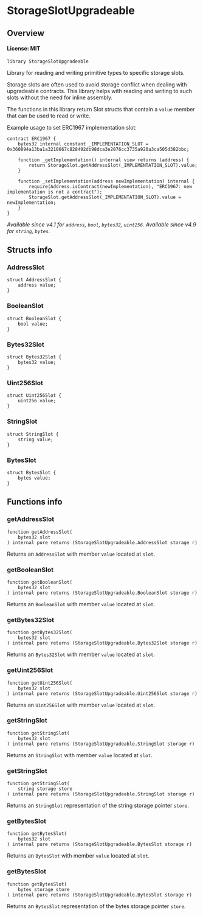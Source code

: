 # StorageSlotUpgradeable

## Overview

#### License: MIT

```solidity
library StorageSlotUpgradeable
```

Library for reading and writing primitive types to specific storage slots.

Storage slots are often used to avoid storage conflict when dealing with upgradeable contracts.
This library helps with reading and writing to such slots without the need for inline assembly.

The functions in this library return Slot structs that contain a `value` member that can be used to read or write.

Example usage to set ERC1967 implementation slot:
```solidity
contract ERC1967 {
    bytes32 internal constant _IMPLEMENTATION_SLOT = 0x360894a13ba1a3210667c828492db98dca3e2076cc3735a920a3ca505d382bbc;

    function _getImplementation() internal view returns (address) {
        return StorageSlot.getAddressSlot(_IMPLEMENTATION_SLOT).value;
    }

    function _setImplementation(address newImplementation) internal {
        require(Address.isContract(newImplementation), "ERC1967: new implementation is not a contract");
        StorageSlot.getAddressSlot(_IMPLEMENTATION_SLOT).value = newImplementation;
    }
}
```

_Available since v4.1 for `address`, `bool`, `bytes32`, `uint256`._
_Available since v4.9 for `string`, `bytes`._
## Structs info

### AddressSlot

```solidity
struct AddressSlot {
	address value;
}
```


### BooleanSlot

```solidity
struct BooleanSlot {
	bool value;
}
```


### Bytes32Slot

```solidity
struct Bytes32Slot {
	bytes32 value;
}
```


### Uint256Slot

```solidity
struct Uint256Slot {
	uint256 value;
}
```


### StringSlot

```solidity
struct StringSlot {
	string value;
}
```


### BytesSlot

```solidity
struct BytesSlot {
	bytes value;
}
```


## Functions info

### getAddressSlot

```solidity
function getAddressSlot(
    bytes32 slot
) internal pure returns (StorageSlotUpgradeable.AddressSlot storage r)
```

Returns an `AddressSlot` with member `value` located at `slot`.
### getBooleanSlot

```solidity
function getBooleanSlot(
    bytes32 slot
) internal pure returns (StorageSlotUpgradeable.BooleanSlot storage r)
```

Returns an `BooleanSlot` with member `value` located at `slot`.
### getBytes32Slot

```solidity
function getBytes32Slot(
    bytes32 slot
) internal pure returns (StorageSlotUpgradeable.Bytes32Slot storage r)
```

Returns an `Bytes32Slot` with member `value` located at `slot`.
### getUint256Slot

```solidity
function getUint256Slot(
    bytes32 slot
) internal pure returns (StorageSlotUpgradeable.Uint256Slot storage r)
```

Returns an `Uint256Slot` with member `value` located at `slot`.
### getStringSlot

```solidity
function getStringSlot(
    bytes32 slot
) internal pure returns (StorageSlotUpgradeable.StringSlot storage r)
```

Returns an `StringSlot` with member `value` located at `slot`.
### getStringSlot

```solidity
function getStringSlot(
    string storage store
) internal pure returns (StorageSlotUpgradeable.StringSlot storage r)
```

Returns an `StringSlot` representation of the string storage pointer `store`.
### getBytesSlot

```solidity
function getBytesSlot(
    bytes32 slot
) internal pure returns (StorageSlotUpgradeable.BytesSlot storage r)
```

Returns an `BytesSlot` with member `value` located at `slot`.
### getBytesSlot

```solidity
function getBytesSlot(
    bytes storage store
) internal pure returns (StorageSlotUpgradeable.BytesSlot storage r)
```

Returns an `BytesSlot` representation of the bytes storage pointer `store`.